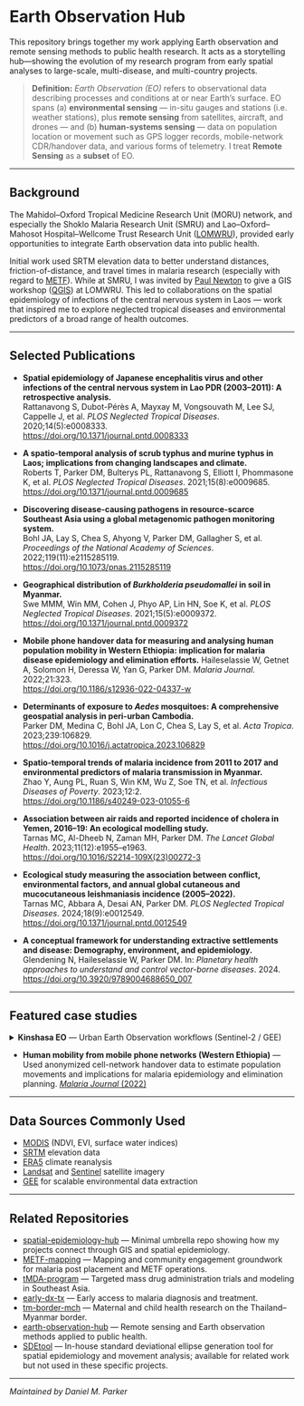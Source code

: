 # Earth Observation Hub

This repository brings together my work applying Earth observation and remote sensing methods to public health research. It acts as a storytelling hub—showing the evolution of my research program from early spatial analyses to large-scale, multi-disease, and multi-country projects.

> **Definition:** *Earth Observation (EO)* refers to observational data describing processes and conditions at or near Earth’s surface. EO spans (a) **environmental sensing** — in-situ gauges and stations (i.e. weather stations), plus **remote sensing** from satellites, aircraft, and drones — and (b) **human-systems sensing** — data on population location or movement such as GPS logger records, mobile-network CDR/handover data, and various forms of telemetry. I treat **Remote Sensing** as a **subset** of EO.


---

## Background

The Mahidol–Oxford Tropical Medicine Research Unit (MORU) network, and especially the Shoklo Malaria Research Unit (SMRU) and Lao–Oxford–Mahosot Hospital–Wellcome Trust Research Unit ([LOMWRU](https://www.tropicalmedicine.ox.ac.uk/research/lao-lomwru-moru-network)), provided early opportunities to integrate Earth observation data into public health.  

Initial work used SRTM elevation data to better understand distances, friction-of-distance, and travel times in malaria research (especially with regard to [METF](https://github.com/DMParker1/METF-mapping)). While at SMRU, I was invited by [Paul Newton](https://www.ndm.ox.ac.uk/team/paul-newton) to give a GIS workshop ([QGIS](https://qgis.org/)) at LOMWRU. This led to collaborations on the spatial epidemiology of infections of the central nervous system in Laos — work that inspired me to explore neglected tropical diseases and environmental predictors of a broad range of health outcomes.

---

## Selected Publications

- **Spatial epidemiology of Japanese encephalitis virus and other infections of the central nervous system in Lao PDR (2003–2011): A retrospective analysis.**  
  Rattanavong S, Dubot-Pérès A, Mayxay M, Vongsouvath M, Lee SJ, Cappelle J, et al. *PLOS Neglected Tropical Diseases*. 2020;14(5):e0008333.  
  https://doi.org/10.1371/journal.pntd.0008333

- **A spatio-temporal analysis of scrub typhus and murine typhus in Laos; implications from changing landscapes and climate.**  
  Roberts T, Parker DM, Bulterys PL, Rattanavong S, Elliott I, Phommasone K, et al. *PLOS Neglected Tropical Diseases*. 2021;15(8):e0009685.  
  https://doi.org/10.1371/journal.pntd.0009685

- **Discovering disease-causing pathogens in resource-scarce Southeast Asia using a global metagenomic pathogen monitoring system.**  
  Bohl JA, Lay S, Chea S, Ahyong V, Parker DM, Gallagher S, et al. *Proceedings of the National Academy of Sciences*. 2022;119(11):e2115285119.  
  https://doi.org/10.1073/pnas.2115285119

- **Geographical distribution of *Burkholderia pseudomallei* in soil in Myanmar.**  
  Swe MMM, Win MM, Cohen J, Phyo AP, Lin HN, Soe K, et al. *PLOS Neglected Tropical Diseases*. 2021;15(5):e0009372.  
  https://doi.org/10.1371/journal.pntd.0009372

- **Mobile phone handover data for measuring and analysing human population mobility in Western Ethiopia: implication for malaria disease epidemiology and elimination efforts.** 
  Haileselassie W, Getnet A, Solomon H, Deressa W, Yan G, Parker DM. *Malaria Journal*. 2022;21:323.  
  https://doi.org/10.1186/s12936-022-04337-w

- **Determinants of exposure to *Aedes* mosquitoes: A comprehensive geospatial analysis in peri-urban Cambodia.**  
  Parker DM, Medina C, Bohl JA, Lon C, Chea S, Lay S, et al. *Acta Tropica*. 2023;239:106829.  
  https://doi.org/10.1016/j.actatropica.2023.106829

- **Spatio-temporal trends of malaria incidence from 2011 to 2017 and environmental predictors of malaria transmission in Myanmar.**  
  Zhao Y, Aung PL, Ruan S, Win KM, Wu Z, Soe TN, et al. *Infectious Diseases of Poverty*. 2023;12:2.  
  https://doi.org/10.1186/s40249-023-01055-6

- **Association between air raids and reported incidence of cholera in Yemen, 2016–19: An ecological modelling study.**  
  Tarnas MC, Al-Dheeb N, Zaman MH, Parker DM. *The Lancet Global Health*. 2023;11(12):e1955–e1963.  
  https://doi.org/10.1016/S2214-109X(23)00272-3

- **Ecological study measuring the association between conflict, environmental factors, and annual global cutaneous and mucocutaneous leishmaniasis incidence (2005–2022).**  
  Tarnas MC, Abbara A, Desai AN, Parker DM. *PLOS Neglected Tropical Diseases*. 2024;18(9):e0012549.  
  https://doi.org/10.1371/journal.pntd.0012549

- **A conceptual framework for understanding extractive settlements and disease: Demography, environment, and epidemiology.**  
  Glendening N, Haileselassie W, Parker DM. In: *Planetary health approaches to understand and control vector-borne diseases*. 2024.  
  https://doi.org/10.3920/9789004688650_007


<hr />

<h2>Featured case studies</h2>

<details>
  <summary><strong>Kinshasa EO</strong> — Urban Earth Observation workflows (Sentinel-2 / GEE)</summary>

  <p><strong>Overview:</strong> <a href="https://github.com/parker-group/Kinshasa_EO/blob/main/OVERVIEW_KinshasaEO.md">OVERVIEW_KinshasaEO.md</a><br/>
  <strong>Repository:</strong> <a href="https://github.com/parker-group/Kinshasa_EO">parker-group/Kinshasa_EO</a></p>

  <p><em>What’s inside:</em> preprocessing pipeline, change detection notebooks, and map outputs.</p>
</details>

- **Human mobility from mobile phone networks (Western Ethiopia)** — Used anonymized cell-network handover data to estimate population movements and implications for malaria epidemiology and elimination planning. [*Malaria Journal* (2022)](https://malariajournal.biomedcentral.com/articles/10.1186/s12936-022-04337-w)

---

## Data Sources Commonly Used

- [MODIS](https://modis.gsfc.nasa.gov/data/) (NDVI, EVI, surface water indices)  
- [SRTM](https://www2.jpl.nasa.gov/srtm/) elevation data  
- [ERA5](https://www.ecmwf.int/en/forecasts/datasets/reanalysis-datasets/era5) climate reanalysis  
- [Landsat](https://landsat.gsfc.nasa.gov/) and [Sentinel](https://sentinels.copernicus.eu/) satellite imagery  
- [GEE](https://earthengine.google.com/) for scalable environmental data extraction  

---


## Related Repositories

- [spatial-epidemiology-hub](https://github.com/DMParker1/spatial-epidemiology-hub) — Minimal umbrella repo showing how my projects connect through GIS and spatial epidemiology.  
- [METF-mapping](https://github.com/DMParker1/METF-mapping) — Mapping and community engagement groundwork for malaria post placement and METF operations.  
- [tMDA-program](https://github.com/DMParker1/tmda-program) — Targeted mass drug administration trials and modeling in Southeast Asia.  
- [early-dx-tx](https://github.com/DMParker1/early-dx-tx) — Early access to malaria diagnosis and treatment.  
- [tm-border-mch](https://github.com/DMParker1/tm-border-mch) — Maternal and child health research on the Thailand–Myanmar border.  
- [earth-observation-hub](https://github.com/DMParker1/earth-observation-hub) — Remote sensing and Earth observation methods applied to public health.  
- [SDEtool](https://github.com/parker-group/SDEtool) — In-house standard deviational ellipse generation tool for spatial epidemiology and movement analysis; available for related work but not used in these specific projects.


---


*Maintained by Daniel M. Parker*
